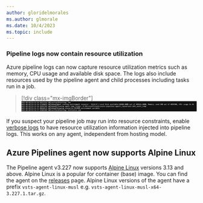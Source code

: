 ```yaml
---
author: gloridelmorales
ms.author: glmorale
ms.date: 10/4/2023
ms.topic: include
---
```

### Pipeline logs now contain resource utilization

Azure pipeline logs can now capture resource utilization metrics such as memory, CPU usage and available disk space. The logs also include resources used by the pipeline agent and child processes including tasks run in a job.

> [!div class="mx-imgBorder"]
> ![Screenshot of logs including resources used by the pipeline.](../../media/228-pipelines-01.png " Screenshot of logs including resources used by the pipeline.")

If you suspect your pipeline job may run into resource constraints, enable [verbose logs](/azure/devops/pipelines/troubleshooting/review-logs#configure-verbose-logs) to have resource utilization information injected into pipeline logs. This works on any agent, independent from hosting model.

## Azure Pipelines agent now supports Alpine Linux

The Pipeline agent v3.227 now supports [Alpine Linux](https://alpinelinux.org/) versions 3.13 and above. Alpine Linux is a popular for container (base) image. You can find the agent on the [releases](https://github.com/microsoft/azure-pipelines-agent/releases) page. Alpine Linux versions of the agent have a prefix `vsts-agent-linux-musl` e.g. `vsts-agent-linux-musl-x64-3.227.1.tar.gz`. 